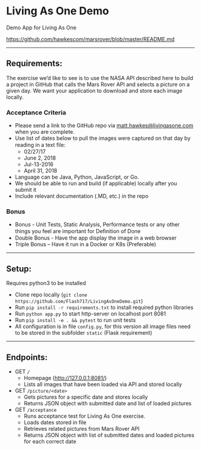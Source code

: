 # Living As One Demo
Demo App for Living As One

https://github.com/hawkescom/marsrover/blob/master/README.md

--- 
## Requirements:

The exercise we’d like to see is to use the NASA API described here to build a project in GitHub that calls the Mars Rover API and selects a picture on a given day. We want your application to download and store each image locally.

### Acceptance Criteria
- Please send a link to the GitHub repo via matt.hawkes@livingasone.com when you are complete.
- Use list of dates below to pull the images were captured on that day by reading in a text ﬁle:  
    - 02/27/17  
    - June 2, 2018   
    - Jul-13-2016  
    - April 31, 2018  
- Language can be Java, Python, JavaScript, or Go.   
- We should be able to run and build (if applicable) locally after you submit it  
- Include relevant documentation (.MD, etc.) in the repo
### Bonus  
- Bonus - Unit Tests, Static Analysis, Performance tests or any other things you feel are important for Deﬁnition of Done  
- Double Bonus - Have the app display the image in a web browser  
- Triple Bonus – Have it run in a Docker or K8s (Preferable)  
---

## Setup:

Requires python3 to be installed
- Clone repo locally (`git clone https://github.com/Flash717/LivingAsOneDemo.git`)
- Run `pip install -r requirements.txt` to install required python libraries
- Run `python app.py` to start http-server on localhost port 8081
- Run `pip install -e . && pytest` to run unit tests
- All configuration is in file `config.py`, for this version all image files need to be stored in the subfolder `static` (Flask requirement)
---
## Endpoints:

- GET `/` 
    - Homepage (http://127.0.0.1:8081/)
    - Lists all images that have been loaded via API and stored locally
- GET `/picture/<date>` 
    - Gets pictures for a specific date and stores locally
    - Returns JSON object with submitted date and list of loaded pictures
- GET `/acceptance`
    - Runs acceptance test for Living As One exercise. 
    - Loads dates stored in file
    - Retrieves related pictures from Mars Rover API
    - Returns JSON object with list of submitted dates and loaded pictures for each correct date